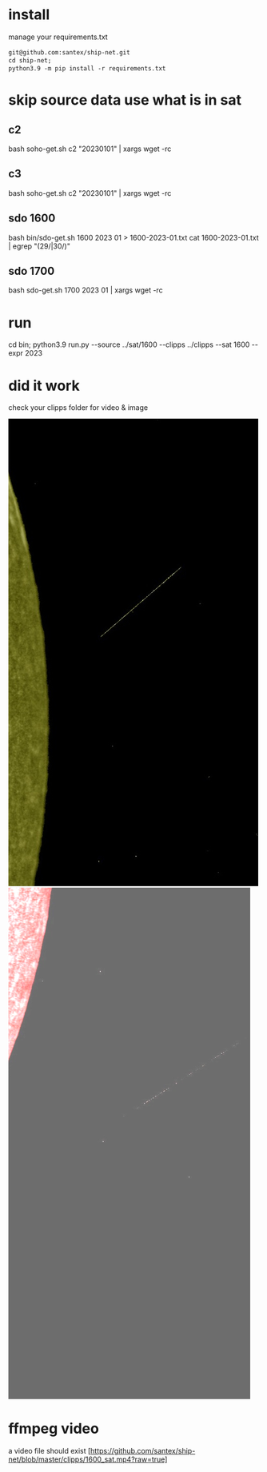 # install

manage your requirements.txt
```
git@github.com:santex/ship-net.git
cd ship-net;
python3.9 -m pip install -r requirements.txt
```
# skip source data use what is in sat

## c2
bash soho-get.sh c2 "20230101" | xargs wget -rc

## c3

bash soho-get.sh c2 "20230101" | xargs wget -rc

## sdo 1600

bash  bin/sdo-get.sh 1600 2023 01 > 1600-2023-01.txt
cat 1600-2023-01.txt | egrep "(29/|30/)"

## sdo 1700

bash  sdo-get.sh 1700 2023 01  | xargs wget -rc


# run

cd bin;
python3.9 run.py --source ../sat/1600 --clipps ../clipps --sat 1600 --expr 2023



# did it work
check your clipps folder for video & image


![check a 1600 samples](https://raw.githubusercontent.com/santex/ship-net/master/clipps/1600_sample.jpg)
![check a 1700 samples](https://raw.githubusercontent.com/santex/ship-net/master/clipps/1700_sample.jpg)

# ffmpeg video

a video file should exist
[https://github.com/santex/ship-net/blob/master/clipps/1600_sat.mp4?raw=true]


